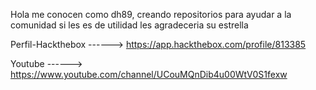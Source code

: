 Hola me conocen como dh89, creando repositorios para ayudar a la comunidad si les es de utilidad les agradeceria su estrella

Perfil-Hackthebox ------>   https://app.hackthebox.com/profile/813385

Youtube   ------>   https://www.youtube.com/channel/UCouMQnDib4u00WtV0S1fexw
<!---
--->
